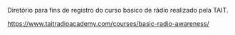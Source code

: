 Diretório para fins de registro do curso basico de rádio realizado pela TAIT.

https://www.taitradioacademy.com/courses/basic-radio-awareness/
